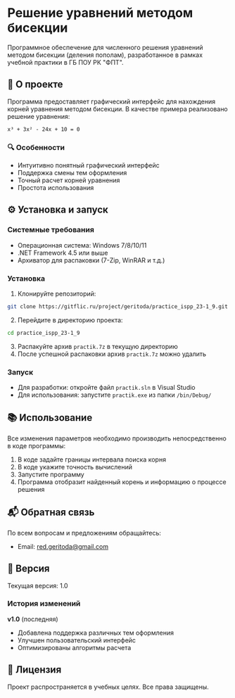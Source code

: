 # Решение уравнений методом бисекции

Программное обеспечение для численного решения уравнений методом бисекции (деления пополам), разработанное в рамках учебной практики в ГБ ПОУ РК "ФПТ".

## 📝 О проекте

Программа предоставляет графический интерфейс для нахождения корней уравнения методом бисекции. В качестве примера реализовано решение уравнения:
```
x³ + 3x² - 24x + 10 = 0
```

### 🔍 Особенности
- Интуитивно понятный графический интерфейс
- Поддержка смены тем оформления
- Точный расчет корней уравнения
- Простота использования

## ⚙️ Установка и запуск

### Системные требования
- Операционная система: Windows 7/8/10/11
- .NET Framework 4.5 или выше
- Архиватор для распаковки (7-Zip, WinRAR и т.д.)

### Установка
1. Клонируйте репозиторий:
```bash
git clone https://gitflic.ru/project/geritoda/practice_ispp_23-1_9.git
```

2. Перейдите в директорию проекта:
```bash
cd practice_ispp_23-1_9
```

3. Распакуйте архив `practik.7z` в текущую директорию
4. После успешной распаковки архив `practik.7z` можно удалить

### Запуск
- Для разработки: откройте файл `practik.sln` в Visual Studio
- Для использования: запустите `practik.exe` из папки `/bin/Debug/`

## 📚 Использование
Все изменения параметров необходимо производить непосредственно в коде программы:
1. В коде задайте границы интервала поиска корня
2. В коде укажите точность вычислений
3. Запустите программу
4. Программа отобразит найденный корень и информацию о процессе решения

## 📬 Обратная связь
По всем вопросам и предложениям обращайтесь:
- Email: [red.geritoda@gmail.com](mailto:red.geritoda@gmail.com)

## 📌 Версия
Текущая версия: 1.0

### История изменений
**v1.0** (последняя)
- Добавлена поддержка различных тем оформления
- Улучшен пользовательский интерфейс
- Оптимизированы алгоритмы расчета

## 📄 Лицензия
Проект распространяется в учебных целях. Все права защищены.
```